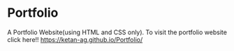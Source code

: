 # Portfolio
A Portfolio Website(using HTML and CSS only).
To visit the portfolio website click here!! https://ketan-ag.github.io/Portfolio/
